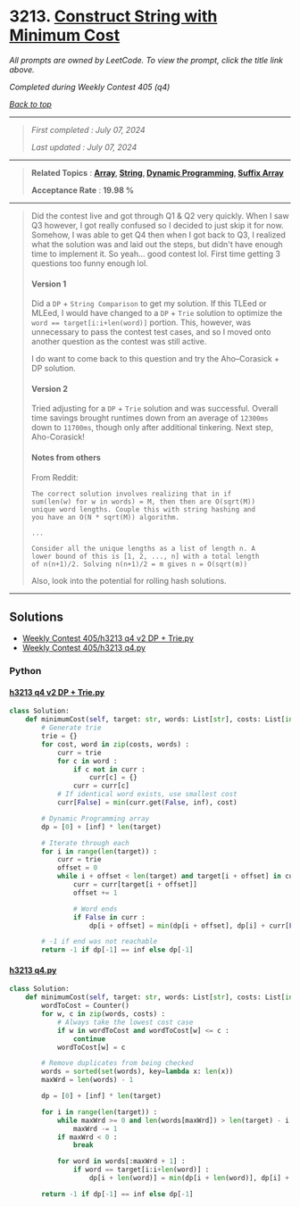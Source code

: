 # 3213. [Construct String with Minimum Cost](<https://leetcode.com/problems/construct-string-with-minimum-cost>)

*All prompts are owned by LeetCode. To view the prompt, click the title link above.*

*Completed during Weekly Contest 405 (q4)*

*[Back to top](<../README.md>)*

------

> *First completed : July 07, 2024*
>
> *Last updated : July 07, 2024*

------

> **Related Topics** : **[Array](<by_topic/Array.md>), [String](<by_topic/String.md>), [Dynamic Programming](<by_topic/Dynamic Programming.md>), [Suffix Array](<by_topic/Suffix Array.md>)**
>
> **Acceptance Rate** : **19.98 %**

------

> Did the contest live and got through Q1 & Q2 very quickly. When I saw Q3 however, 
> I got really confused so I decided to just skip it for now. Somehow, I was able to get 
> Q4 then when I got back to Q3, I realized what the solution was and laid out the steps, 
> but didn't have enough time to implement it. So yeah... good contest lol. First time 
> getting 3 questions too funny enough lol.
> 
> 
> #### Version 1
> 
> Did a `DP` + `String Comparison` to get my solution. If this TLEed or MLEed, I would have 
> changed to a `DP` + `Trie` solution to optimize the `word == target[i:i+len(word)]` portion. 
> This, however, was unnecessary to pass the contest test cases, and so I moved onto 
> another question as the contest was still active.
> 
> I do want to come back to this question and try the Aho–Corasick + DP solution.
> 
> 
> #### Version 2
> 
> Tried adjusting for a `DP` + `Trie` solution and was successful. Overall time savings 
> brought runtimes down from an average of `12300ms` down to `11700ms`, though only 
> after additional tinkering. Next step, Aho-Corasick!
> 
> 
> #### Notes from others
> From Reddit:
> 
> ```
> The correct solution involves realizing that in if 
> sum(len(w) for w in words) = M, then then are O(sqrt(M)) 
> unique word lengths. Couple this with string hashing and 
> you have an O(N * sqrt(M)) algorithm. 
> 
> ...
> 
> Consider all the unique lengths as a list of length n. A 
> lower bound of this is [1, 2, ..., n] with a total length 
> of n(n+1)/2. Solving n(n+1)/2 = m gives n = O(sqrt(m)) 
> ```
> 
> Also, look into the potential for rolling hash solutions.

------

## Solutions

- [Weekly Contest 405/h3213 q4 v2 DP + Trie.py](<../my-submissions/Weekly Contest 405/h3213 q4 v2 DP + Trie.py>)
- [Weekly Contest 405/h3213 q4.py](<../my-submissions/Weekly Contest 405/h3213 q4.py>)
### Python
#### [h3213 q4 v2 DP + Trie.py](<../my-submissions/Weekly Contest 405/h3213 q4 v2 DP + Trie.py>)
```Python
class Solution:
    def minimumCost(self, target: str, words: List[str], costs: List[int]) -> int:
        # Generate trie
        trie = {}
        for cost, word in zip(costs, words) :
            curr = trie
            for c in word :
                if c not in curr :
                    curr[c] = {}
                curr = curr[c]
            # If identical word exists, use smallest cost
            curr[False] = min(curr.get(False, inf), cost)

        # Dynamic Programming array
        dp = [0] + [inf] * len(target)

        # Iterate through each 
        for i in range(len(target)) :
            curr = trie
            offset = 0
            while i + offset < len(target) and target[i + offset] in curr  :
                curr = curr[target[i + offset]]
                offset += 1

                # Word ends
                if False in curr :
                    dp[i + offset] = min(dp[i + offset], dp[i] + curr[False])

        # -1 if end was not reachable
        return -1 if dp[-1] == inf else dp[-1] 

```

#### [h3213 q4.py](<../my-submissions/Weekly Contest 405/h3213 q4.py>)
```Python
class Solution:
    def minimumCost(self, target: str, words: List[str], costs: List[int]) -> int:
        wordToCost = Counter()
        for w, c in zip(words, costs) :
            # Always take the lowest cost case
            if w in wordToCost and wordToCost[w] <= c :
                continue
            wordToCost[w] = c

        # Remove duplicates from being checked
        words = sorted(set(words), key=lambda x: len(x))
        maxWrd = len(words) - 1

        dp = [0] + [inf] * len(target)

        for i in range(len(target)) :
            while maxWrd >= 0 and len(words[maxWrd]) > len(target) - i :
                maxWrd -= 1
            if maxWrd < 0 :
                break

            for word in words[:maxWrd + 1] :
                if word == target[i:i+len(word)] :
                    dp[i + len(word)] = min(dp[i + len(word)], dp[i] + wordToCost[word])

        return -1 if dp[-1] == inf else dp[-1] 

```

